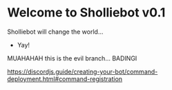 # **Welcome to Sholliebot v0.1**
Sholliebot will change the world...
- Yay!

MUAHAHAH this is the evil branch... BADINGI

https://discordjs.guide/creating-your-bot/command-deployment.html#command-registration
